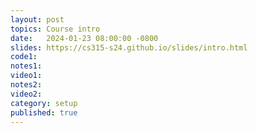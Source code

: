 ```yaml
---
layout: post
topics: Course intro
date:   2024-01-23 08:00:00 -0800
slides: https://cs315-s24.github.io/slides/intro.html
code1: 
notes1: 
video1: 
notes2: 
video2: 
category: setup
published: true
---
```


